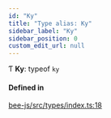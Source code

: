 ```yaml
---
id: "Ky"
title: "Type alias: Ky"
sidebar_label: "Ky"
sidebar_position: 0
custom_edit_url: null
---
```


Ƭ **Ky**: typeof `ky`

#### Defined in

[bee-js/src/types/index.ts:18](https://github.com/ethersphere/bee-js/blob/2c8b9d1/src/types/index.ts#L18)
